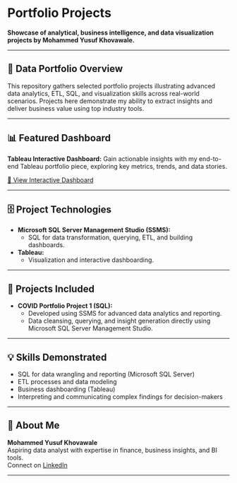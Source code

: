 # Portfolio Projects

**Showcase of analytical, business intelligence, and data visualization projects by Mohammed Yusuf Khovawale.**

---
## 🚀 Data Portfolio Overview

This repository gathers selected portfolio projects illustrating advanced data analytics, ETL, SQL, and visualization skills across real-world scenarios. Projects here demonstrate my ability to extract insights and deliver business value using top industry tools.

---
## 📊 Featured Dashboard

**Tableau Interactive Dashboard:**
Gain actionable insights with my end-to-end Tableau portfolio piece, exploring key metrics, trends, and data stories.

[🔗 View Interactive Dashboard](https://public.tableau.com/app/profile/mohammed.yusuf.khovawale/viz/shared/Y99X4M7H9)

---
## 🗄️ Project Technologies

- **Microsoft SQL Server Management Studio (SSMS):**
  - SQL for data transformation, querying, ETL, and building dashboards.
- **Tableau:**
  - Visualization and interactive dashboarding.

---
## 📁 Projects Included

- **COVID Portfolio Project 1 (SQL):**
  - Developed using SSMS for advanced data analytics and reporting.
  - Data cleansing, querying, and insight generation directly using Microsoft SQL Server Management Studio.

---
## 💡 Skills Demonstrated

- SQL for data wrangling and reporting (Microsoft SQL Server)
- ETL processes and data modeling
- Business dashboarding (Tableau)
- Interpreting and communicating complex findings for decision-makers

---
## 👤 About Me

**Mohammed Yusuf Khovawale**  
Aspiring data analyst with expertise in finance, business insights, and BI tools.  
Connect on [LinkedIn](https://www.linkedin.com/in/yusuf-khovawale/)

---
